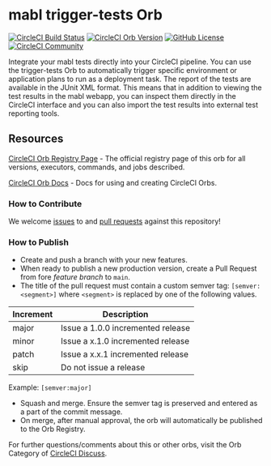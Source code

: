 # mabl trigger-tests Orb

[![CircleCI Build Status](https://circleci.com/gh/mablhq/circleci-orb.svg?style=shield "CircleCI Build Status")](https://circleci.com/gh/mablhq/circleci-orb) [![CircleCI Orb Version](https://img.shields.io/badge/endpoint.svg?url=https://badges.circleci.io/orb/mabl/trigger-tests)](https://circleci.com/orbs/registry/orb/mabl/trigger-tests) [![GitHub License](https://img.shields.io/badge/license-MIT-lightgrey.svg)](https://raw.githubusercontent.com/mablhq/circleci-orb/master/LICENSE) [![CircleCI Community](https://img.shields.io/badge/community-CircleCI%20Discuss-343434.svg)](https://discuss.circleci.com/c/ecosystem/orbs)

Integrate your mabl tests directly into your CircleCI pipeline. You can use the trigger-tests Orb to automatically trigger specific environment or application plans to run as a deployment task. The report of the tests are available in the JUnit XML format. This means that in addition to viewing the test results in the mabl webapp, you can inspect them directly in the CircleCI interface and you can also import the test results into external test reporting tools.

## Resources

[CircleCI Orb Registry Page](https://circleci.com/developer/orbs/orb/mabl/trigger-tests) - The official registry page of this orb for all versions, executors, commands, and jobs described.

[CircleCI Orb Docs](https://circleci.com/docs/2.0/orb-intro/#section=configuration) - Docs for using and creating CircleCI Orbs.

### How to Contribute

We welcome [issues](https://github.com/mablhq/circleci-orb/issues) to and [pull requests](https://github.com/mablhq/circleci-orb/pulls) against this repository!

### How to Publish

* Create and push a branch with your new features.
* When ready to publish a new production version, create a Pull Request from fore _feature branch_ to `main`.
* The title of the pull request must contain a custom semver tag: `[semver:<segment>]` where `<segment>` is replaced by one of the following values.

| Increment | Description|
| ----------| -----------|
| major     | Issue a 1.0.0 incremented release|
| minor     | Issue a x.1.0 incremented release|
| patch     | Issue a x.x.1 incremented release|
| skip      | Do not issue a release|

Example: `[semver:major]`

* Squash and merge. Ensure the semver tag is preserved and entered as a part of the commit message.
* On merge, after manual approval, the orb will automatically be published to the Orb Registry.

For further questions/comments about this or other orbs, visit the Orb Category of [CircleCI Discuss](https://discuss.circleci.com/c/orbs).
